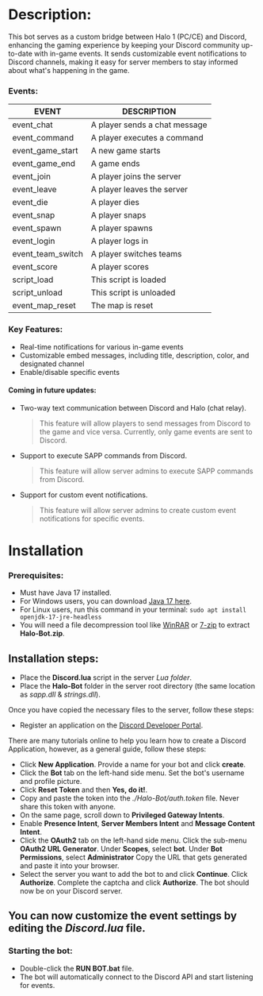 # Description:

This bot serves as a custom bridge between Halo 1 (PC/CE) and Discord, enhancing the gaming experience by
keeping your Discord community up-to-date with in-game events. It sends customizable event notifications to
Discord channels, making it easy for server members to stay informed about what's happening in the game.

### Events:

| EVENT             | DESCRIPTION                   |
|-------------------|-------------------------------|
| event_chat        | A player sends a chat message |
| event_command     | A player executes a command   |
| event_game_start  | A new game starts             |
| event_game_end    | A game ends                   |
| event_join        | A player joins the server     |
| event_leave       | A player leaves the server    |
| event_die         | A player dies                 |
| event_snap        | A player snaps                |
| event_spawn       | A player spawns               |
| event_login       | A player logs in              |
| event_team_switch | A player switches teams       |
| event_score       | A player scores               |
| script_load       | This script is loaded         |
| script_unload     | This script is unloaded       |
| event_map_reset   | The map is reset              |

### Key Features:

* Real-time notifications for various in-game events
* Customizable embed messages, including title, description, color, and designated channel
* Enable/disable specific events

#### Coming in future updates:

* Two-way text communication between Discord and Halo (chat relay).
  > This feature will allow players to send messages from Discord to the game and vice versa.
  Currently, only game events are sent to Discord.
* Support to execute SAPP commands from Discord.
  > This feature will allow server admins to execute SAPP commands from Discord.
* Support for custom event notifications.
  > This feature will allow server admins to create custom event notifications for specific events.

# Installation

### Prerequisites:

- Must have Java 17 installed.
- For Windows users, you can download [Java 17 here](https://www.oracle.com/java/technologies/downloads/#jdk17-windows).
- For Linux users, run this command in your terminal: `sudo apt install openjdk-17-jre-headless`
- You will need a file decompression tool like [WinRAR](https://www.win-rar.com/start.html?&L=0)
  or [7-zip](https://www.7-zip.org/download.html) to extract **Halo-Bot.zip**.

## Installation steps:

- Place the **Discord.lua** script in the server *Lua folder*.
- Place the **Halo-Bot** folder in the server root directory (the same location as *sapp.dll* & *strings.dll*).

Once you have copied the necessary files to the server, follow these steps:

- Register an application on the [Discord Developer Portal](https://discord.com/developers/applications).

There are many tutorials online to help you learn how to create a Discord Application, however, as a general guide,
follow these steps:

- Click **New Application**.
  Provide a name for your bot and click **create**.
- Click the **Bot** tab on the left-hand side menu.
  Set the bot's username and profile picture.
- Click **Reset Token** and then **Yes, do it!**.
- Copy and paste the token into the *./Halo-Bot/auth.token* file. Never share this token with anyone.
- On the same page, scroll down to **Privileged Gateway Intents**.
- Enable **Presence Intent**, **Server Members Intent** and **Message Content Intent**.
- Click the **OAuth2** tab on the left-hand side menu.
  Click the sub-menu **OAuth2 URL Generator**.
  Under **Scopes**, select **bot**.
  Under **Bot Permissions**, select **Administrator**
  Copy the URL that gets generated and paste it into your browser.
- Select the server you want to add the bot to and click **Continue**.
  Click **Authorize**.
  Complete the captcha and click **Authorize**.
  The bot should now be on your Discord server.

## You can now customize the event settings by editing the *Discord.lua* file.

### Starting the bot:

- Double-click the **RUN BOT.bat** file.
- The bot will automatically connect to the Discord API and start listening for events.